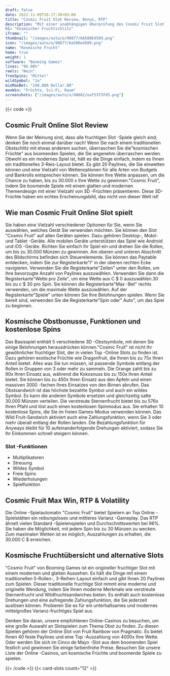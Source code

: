 ```yaml
---
draft: false
date: 2022-11-09T16:17:38+03:00
title: "Cosmic Fruit Slot Review, Bonus, RTP"
description: "Mit einer unabhängigen Überprüfung des Cosmic Fruit Slot aus boomenden Spielen können Sie kostenlos oder echtes Geld spielen und hier einen Bonus erhalten!"
h1: "Kosmischer Fruchtschlitz"
iframe: ""
thumbnail: "/images/auto/o/90877/6A580E4589.png"
icon: "/images/auto/o/90877/6a580e4589.png"
name: "Kosmische Frucht"
home: true
weight: 1
software: "Booming Games"
lines: "96.00%"
reels: "Nein"
freeSpins: "Mittel"
wildSymbol: "Ja"
minMaxBet: "240.000 Dollar.00"
maxWin: "Früchte, Sci-Fi, Raum"
screenshots: ["/images/auto/o/90882/eaf5373fd5.png"]
---
```


{{< code >}}<h2>Cosmic Fruit Online Slot Review</h2><p>Wenn Sie der Meinung sind, dass alle fruchtigen Slot -Spiele gleich sind, denken Sie noch einmal darüber nach! Wenn Sie nach einem traditionellen Obstschlitz mit etwas anderem suchen, überraschen Sie die"kosmischen Früchte" aus boomenden Spielen, die Sie angenehm überraschen werden. Obwohl es ein modernes Spiel ist, hält es die Dinge einfach, indem es Ihnen ein traditionelles 3-Reis-Layout bietet. Es gibt 20 Paylines, die Sie einwetten können und eine Vielzahl von Wettenoptionen für alle Arten von Budgets und Bankrolls entsprechen können. Sie können Ihre Wette anpassen, um die Chance zu haben, bis zu 30.000 x Ihre Wette zu gewinnen."Cosmic Fruit", indem Sie boomende Spiele mit einem glatten und modernen Themendesign mit einer Vielzahl von 3D -Früchten präsentieren. Diese 3D-Früchte haben ein echtes Erscheinungsbild, das nicht von dieser Welt ist!</p><h2>Wie man Cosmic Fruit Online Slot spielt</h2><p>Sie haben eine Vielzahl verschiedener Optionen für Sie, wenn Sie auswählen, welches Gerät Sie verwenden möchten. Sie können den Slot "Cosmic Fruit" auf allen Geräten spielen. Dazu gehören Desktop-, Mobil- und Tablet -Geräte. Alle mobilen Geräte unterstützen das Spiel wie Android und iOS -Geräte. Richten Sie einfach Ihr Spiel ein und drehen Sie die Rollen, um bis zu 30.000 Münzen zu gewinnen. Am oberen und unteren Abschnitt des Bildschirms befinden sich Steuerelemente. Sie können das Paytable entdecken, indem Sie zur Registerkarte"I" in der oberen rechten Ecke navigieren. Verwenden Sie die Registerkarte"Zeilen" unter den Rollen, um Ihre bevorzugte Anzahl von Paylines auszuwählen. Verwenden Sie dann die Registerkarte"Wette pro Zeile", um eine Wette aus C $ 0 auszuwählen.30 bis zu c $ 30 pro Spin. Sie können die Registerkarte"Max -Bet" rechts verwenden, um die maximale Wette auszuwählen. Auf der Registerkarte"Spiele" unten können Sie Ihre Belohnungen spielen. Wenn Sie bereit sind, verwenden Sie die Registerkarte"Spin oder" Auto", um das Spiel zu beginnen.</p><h2>Kosmische Obstbonusse, Funktionen und kostenlose Spins</h2><p>Das Basisspiel enthält 5 verschiedene 3D -Obstsymbole, mit denen Sie einige Belohnungen herausdrücken können."Cosmic Fruit" ist nicht Ihr gewöhnlicher fruchtiger Slot, der in vielen Top -Online Slots zu finden ist. Dazu gehören exotische Früchte wie Dragonfruit, die Ihnen bis zu 75x Ihren Anteil bietet. Alles was Sie tun müssen, ist passende Symbole entlang der Rollen in Gruppen von 3 oder mehr zu sammeln. Die Orange zahlt bis zu 90x Ihren Einsatz aus, während die Kokosnuss bis zu 150x Ihren Anteil bietet. Sie können bis zu 450x Ihren Einsatz aus den Äpfeln und einen massiven 3000 -fachen Ihres Einsatzes von den Birnen abrufen. Das Obstsandwich ist das höchste bezahlte Symbol und auch ein wildes Symbol. Es kann die anderen Symbole ersetzen und gleichzeitig satte 30.000 Münzen verteilen. Die verstreute Sternenfrucht bietet bis zu 576x Ihren Pfahl und löst auch einen kostenlosen Spinmodus aus. Sie erhalten 10 kostenlose Spins, die Sie im freien Games-Modus verwenden können. Das Wild Fruit-Sandwich aktiviert auch eine Zahlungsfunktion, wenn Sie 3 oder mehr überall entlang der Rollen landen. Die Bezahlungsfunktion für Anyways bleibt für 10 aufeinanderfolgende Drehungen aktiviert, sodass Sie Ihr Einkommen schnell steigern können.</p><h3>
Slot -Funktionen</h3><ul>
<li></span>
Multiplikatoren</li>
<li></span>
Streuung</li>
<li></span>
Wildes Symbol</li>
<li></span>
Freie Spins</li>
<li></span>
Wiederholungen</li>
<li></span>
Spielfunktion</li></ul><h2>Cosmic Fruit Max Win, RTP & Volatility</h2><p>Die Online -Spielautomatin "Cosmic Fruit" bietet Spielern an Top Online -Spielstätten ein reibungsloses und mittleres Varianz -Gameplay. Das RTP ähnelt vielen Standard -Spielenspielen und Durchschnittswerten bei 96%. Sie haben die Möglichkeit, mit jedem Spin bis zu 30 Münzen zu wecken. Zum maximalen Wetten ist es möglich, Auszahlungen zu erhalten, die 30.000 C $ erreichen.</p><h2>Kosmische Fruchtübersicht und alternative Slots</h2><p>"Cosmic Fruit" von Booming Games ist ein origineller fruchtiger Slot mit einem modernen und glatten Aussehen. Es hält die Dinge mit einem traditionellen 5-Rollen-, 3-Reihen-Layout einfach und gibt Ihnen 20 Paylines zum Spielen. Dieser traditionelle fruchtige Slot nimmt eine moderne und originelle Wendung, indem Sie Ihnen moderne Merkmale wie verstreute Sternenfrucht und Wildfruchtsandwiches bieten. Es enthält auch kostenlose Drehungen und eine aufregende Zahlungsfunktion, die Sie jederzeit auslösen können. Probieren Sie es für ein unterhaltsames und modernes mittelgroßes Varianz-fruchtiges Spiel aus.</p><p>Denken Sie daran, unsere empfohlenen Online-Casinos zu besuchen, um eine große Auswahl an Slotspielen zum Thema Obst zu finden. Zu diesen Spielen gehören der Online Slot von Fruit Rainbow von Pragmatic. Es bietet Ihnen 40 feste Paylines und eine Top -Auszahlung von 4000x Ihre Wette. Oder werden Sie sich im Cinco de Mayo -Slot aus dem boomenden Spiel festlich und gewinnen Sie einige farbenfrohe Preise. Besuchen Sie unsere Liste der Online -Casinos, um kosmische Früchte und boomende Spiele zu spielen.</p>{{< /code >}}
 {{< card-slots count="12" >}}